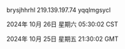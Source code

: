 brysjhhrhl 219.139.197.74 yqqlmgsycl

2024年 10月 26日 星期六 05:30:02 CST

2024年 10月 25日 星期五 21:30:02 GMT
